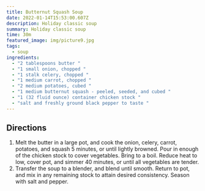 ```yaml
---
title: Butternut Squash Soup
date: 2022-01-14T15:53:00.607Z
description: Holiday classic soup
summary: Holiday classic soup
time: 30m
featured_image: img/picture9.jpg
tags:
  - soup
ingredients:
  - "2 tablespoons butter "
  - "1 small onion, chopped "
  - "1 stalk celery, chopped "
  - "1 medium carrot, chopped "
  - "2 medium potatoes, cubed "
  - "1 medium butternut squash - peeled, seeded, and cubed "
  - "1 (32 fluid ounce) container chicken stock "
  - "salt and freshly ground black pepper to taste "
---
```

## Directions

1. Melt the butter in a large pot, and cook the onion, celery, carrot, potatoes, and squash 5 minutes, or until lightly browned. Pour in enough of the chicken stock to cover vegetables. Bring to a boil. Reduce heat to low, cover pot, and simmer 40 minutes, or until all vegetables are tender.
2. Transfer the soup to a blender, and blend until smooth. Return to pot, and mix in any remaining stock to attain desired consistency. Season with salt and pepper.